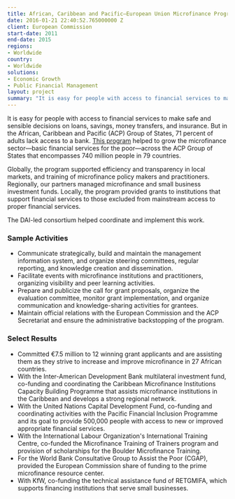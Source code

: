 ```yaml
---
title: African, Caribbean and Pacific–European Union Microfinance Programme
date: 2016-01-21 22:40:52.765000000 Z
client: European Commission
start-date: 2011
end-date: 2015
regions:
- Worldwide
country:
- Worldwide
solutions:
- Economic Growth
- Public Financial Management  
layout: project
summary: "It is easy for people with access to financial services to make safe and sensible decisions on loans, savings, money transfers, and insurance. But in the African, Caribbean and Pacific (ACP) Group of States, 71 percent of adults lack access to a bank."
---
```

It is easy for people with access to financial services to make safe and sensible decisions on loans, savings, money transfers, and insurance. But in the African, Caribbean and Pacific (ACP) Group of States, 71 percent of adults lack access to a bank. [This program][1] helped to grow the microfinance sector—basic financial services for the poor—across the ACP Group of States that encompasses 740 million people in 79 countries.

Globally, the program supported efficiency and transparency in local markets, and training of microfinance policy makers and practitioners. Regionally, our partners managed microfinance and small business investment funds. Locally, the program provided grants to institutions that support financial services to those excluded from mainstream access to proper financial services.

The DAI-led consortium helped coordinate and implement this work.

###  Sample Activities

* Communicate strategically, build and maintain the management information system, and organize steering committees, regular reporting, and knowledge creation and dissemination.
* Facilitate events with microfinance institutions and practitioners, organizing visibility and peer learning activities.
* Prepare and publicize the call for grant proposals, organize the evaluation committee, monitor grant implementation, and organize communication and knowledge-sharing activities for grantees.
* Maintain official relations with the European Commission and the ACP Secretariat and ensure the administrative backstopping of the program.

###  Select Results

* Committed €7.5 million to 12 winning grant applicants and are assisting them as they strive to increase and improve microfinance in 27 African countries.
* With the Inter-American Development Bank multilateral investment fund, co-funding and coordinating the Caribbean Microfinance Institutions Capacity Building Programme that assists microfinance institutions in the Caribbean and develops a strong regional network.
* With the United Nations Capital Development Fund, co-funding and coordinating activities with the Pacific Financial Inclusion Programme and its goal to provide 500,000 people with access to new or improved appropriate financial services.
* With the International Labour Organization's International Training Centre, co-funded the Microfinance Training of Trainers program and provision of scholarships for the Boulder Microfinance Training.
* For the World Bank Consultative Group to Assist the Poor (CGAP), provided the European Commission share of funding to the prime microfinance resource center.
* With KfW, co-funding the technical assistance fund of RETGMIFA, which supports financing institutions that serve small businesses.

[1]: http://www.acpeumicrofinance.org/
